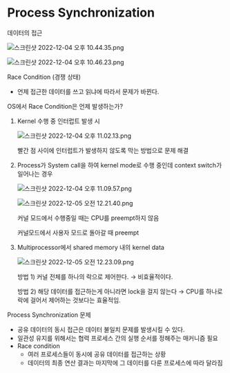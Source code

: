 # Process Synchronization

데이터의 접근

![스크린샷 2022-12-04 오후 10.44.35.png](https://s3-us-west-2.amazonaws.com/secure.notion-static.com/ffa54107-6886-4605-a493-a7fc359d36be/%E1%84%89%E1%85%B3%E1%84%8F%E1%85%B3%E1%84%85%E1%85%B5%E1%86%AB%E1%84%89%E1%85%A3%E1%86%BA_2022-12-04_%E1%84%8B%E1%85%A9%E1%84%92%E1%85%AE_10.44.35.png)

![스크린샷 2022-12-04 오후 10.46.23.png](https://s3-us-west-2.amazonaws.com/secure.notion-static.com/443c5057-647a-4fe2-adae-0df2e1f3c71a/%E1%84%89%E1%85%B3%E1%84%8F%E1%85%B3%E1%84%85%E1%85%B5%E1%86%AB%E1%84%89%E1%85%A3%E1%86%BA_2022-12-04_%E1%84%8B%E1%85%A9%E1%84%92%E1%85%AE_10.46.23.png)

Race Condition (경쟁 상태)

- 언제 접근한 데이터를 쓰고 읽냐에 따라서 문제가 바뀐다.

OS에서 Race Condition은 언제 발생하는가?

1. Kernel 수행 중 인터럽트 발생 시
    
    ![스크린샷 2022-12-04 오후 11.02.13.png](https://s3-us-west-2.amazonaws.com/secure.notion-static.com/80f056ae-0be9-45e3-8f6d-4eee38bd1b22/%E1%84%89%E1%85%B3%E1%84%8F%E1%85%B3%E1%84%85%E1%85%B5%E1%86%AB%E1%84%89%E1%85%A3%E1%86%BA_2022-12-04_%E1%84%8B%E1%85%A9%E1%84%92%E1%85%AE_11.02.13.png)
    
    빨간 점 사이에 인터럽트가 발생하지 않도록 막는 방법으로 문제 해결
    
2. Process가 System call을 하여 kernel mode로 수행 중인데 context switch가 일어나는 경우
    
    ![스크린샷 2022-12-04 오후 11.09.57.png](https://s3-us-west-2.amazonaws.com/secure.notion-static.com/bb958344-ce7d-4654-a2d3-69a8e8107187/%E1%84%89%E1%85%B3%E1%84%8F%E1%85%B3%E1%84%85%E1%85%B5%E1%86%AB%E1%84%89%E1%85%A3%E1%86%BA_2022-12-04_%E1%84%8B%E1%85%A9%E1%84%92%E1%85%AE_11.09.57.png)
    
    ![스크린샷 2022-12-05 오전 12.21.40.png](https://s3-us-west-2.amazonaws.com/secure.notion-static.com/139a4824-82cf-466b-a7ff-773b1de3cb19/%E1%84%89%E1%85%B3%E1%84%8F%E1%85%B3%E1%84%85%E1%85%B5%E1%86%AB%E1%84%89%E1%85%A3%E1%86%BA_2022-12-05_%E1%84%8B%E1%85%A9%E1%84%8C%E1%85%A5%E1%86%AB_12.21.40.png)
    
    커널 모드에서 수행중일 때는 CPU를 preempt하지 않음
    
    커널모드에서 사용자 모드로 돌아갈 때 preempt
    
3. Multiprocessor에서 shared memory 내의 kernel data
    
    ![스크린샷 2022-12-05 오전 12.23.09.png](https://s3-us-west-2.amazonaws.com/secure.notion-static.com/f2166a14-3885-4b4e-a7a3-bdb299b6f984/%E1%84%89%E1%85%B3%E1%84%8F%E1%85%B3%E1%84%85%E1%85%B5%E1%86%AB%E1%84%89%E1%85%A3%E1%86%BA_2022-12-05_%E1%84%8B%E1%85%A9%E1%84%8C%E1%85%A5%E1%86%AB_12.23.09.png)
    
    방법 1) 커널 전체를 하나의 락으로 제어한다. → 비효율적이다.
    
    방법 2) 해당 데이터를 접근하는게 아니라면 lock을 걸지 않는다 → CPU를 하나로 락에 걸어서 제어하는 것보다는 효율적임.
    

Process Synchronization 문제

- 공유 데이터의 동시 접근은 데이터 불일치 문제를 발생시킬 수 있다.
- 일관성 유지를 위해서는 협력 프로세스 간의 실행 순서를 정해주는 매커니즘 필요
- Race condition
    - 여러 프로세스들이 동시에 공유 데이터를 접근하는 상황
    - 데이터의 최종 연산 결과는 마지막에 그 데이터를 다룬 프로세스에 따라 달라짐

